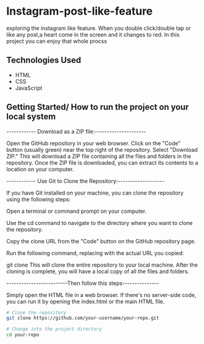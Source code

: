 # Instagram-post-like-feature



exploring the instagram like feature. When you double click/double tap or like any post,a heart come in the screen and it changes to red.
In this project you can enjoy that whole procss


## Technologies Used

- HTML
- CSS
- JavaScript

## Getting Started/ How to run the project on your local system

------------ Download as a ZIP file:---------------------

Open the GitHub repository in your web browser.
Click on the "Code" button (usually green) near the top right of the repository.
Select "Download ZIP."
This will download a ZIP file containing all the files and folders in the repository. Once the ZIP file is downloaded, you can extract its contents to a location on your computer.

------------ Use Git to Clone the Repository:-------------------

If you have Git installed on your machine, you can clone the repository using the following steps:

Open a terminal or command prompt on your computer.

Use the cd command to navigate to the directory where you want to clone the repository.

Copy the clone URL from the "Code" button on the GitHub repository page.

Run the following command, replacing <repository-url> with the actual URL you copied:


git clone <repository-url>
This will clone the entire repository to your local machine. After the cloning is complete, you will have a local copy of all the files and folders.

-------------------------Then follow this steps---------------


Simply open the HTML file in a web browser.
If there's no server-side code,
you can run it by opening the index.html or the main HTML file.



```bash
# Clone the repository
git clone https://github.com/your-username/your-repo.git

# Change into the project directory
cd your-repo
